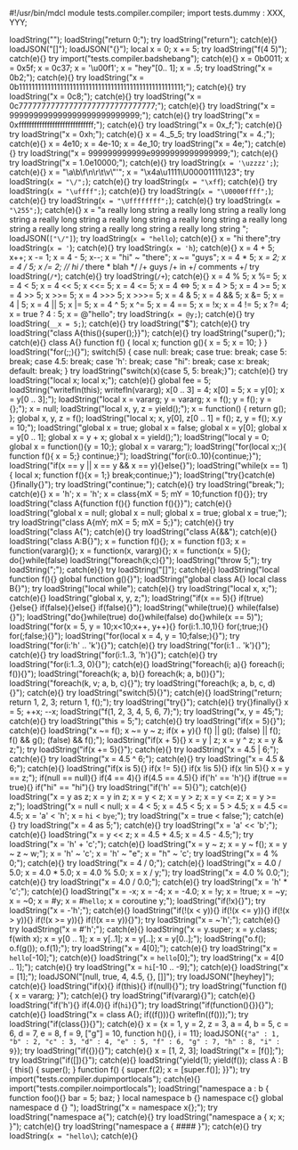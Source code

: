 #!/usr/bin/mdcl
module tests.compiler.compiler;
import tests.dummy : XXX, YYY;

loadString("");
loadString("return 0;");
try loadString("return"); catch(e){}
loadJSON("[]");
loadJSON("{}");
local x = 0;
x += 5;
try loadString("f(4 5)"); catch(e){}
try import("tests.compiler.badshebang"); catch(e){}
x = 0b0011;
x = 0x5f;
x = 0c37;
x = '\u00f1';
x = "hey"[0.. 1];
x = .5;
try loadString("x = 0b2;"); catch(e){}
try loadString("x = 0b1111111111111111111111111111111111111111111111111111;"); catch(e){}
try loadString("x = 0c8;"); catch(e){}
try loadString("x = 0c777777777777777777777777777777;"); catch(e){}
try loadString("x = 999999999999999999999999999;"); catch(e){}
try loadString("x = 0xfffffffffffffffffffffffffffff;"); catch(e){}
try loadString("x = 0x_f;"); catch(e){}
try loadString("x = 0xh;"); catch(e){}
x = 4._5_5;
try loadString("x = 4.;"); catch(e){}
x = 4e10;
x = 4e-10;
x = 4e_10;
try loadString("x = 4e;"); catch(e){}
try loadString("x = 999999999999e9999999999999999;"); catch(e){}
try loadString("x = 1.0e10000;"); catch(e){}
try loadString(`x = '\uzzzz';`); catch(e){}
x = "\a\b\f\n\r\t\v\\\"\'";
x = "\x4a\u1111\U00001111\123";
try loadString(`x = "\/";`); catch(e){}
try loadString(`x = "\xff`); catch(e){}
try loadString(`x = "\uffff";`); catch(e){}
try loadString(`x = "\U0000ffff";`); catch(e){}
try loadString(`x = "\Uffffffff";`); catch(e){}
try loadString(`x = "\255";`); catch(e){}
x = "a really long string a really long string a really long string a really long string a really long string a really long string a really long string a really long string a really long string a really long string ";
loadJSON(`["\/"]`);
try loadString(`x = "hello`); catch(e){}
x = "hi
there";try loadString(`x = '`); catch(e){}
try loadString(`x = 'h`); catch(e){}
x = 4 + 5;
x++;
x -= 1;
x = 4 - 5;
x--;
x = "hi" ~ "there";
x ~= "guys";
x = 4 * 5;
x *= 2;
x = 4 / 5;
x /= 2;
// hi
/* there * blah
 */
/+ guys /+ in +/
comments +/
try loadString(`/*`); catch(e){}
try loadString(`/+`); catch(e){}
x = 4 % 5;
x %= 5;
x = 4 < 5;
x = 4 << 5;
x <<= 5;
x = 4 <= 5;
x = 4 <=> 5;
x = 4 > 5;
x = 4 >= 5;
x = 4 >> 5;
x >>= 5;
x = 4 >>> 5;
x >>>= 5;
x = 4 & 5;
x = 4 && 5;
x &= 5;
x = 4 | 5;
x = 4 || 5;
x |= 5;
x = 4 ^ 5;
x ^= 5;
x = 4 == 5;
x = !x;
x = 4 != 5;
x ?= 4;
x = true ? 4 : 5;
x = @"hello";
try loadString(`x = @y;`); catch(e){}
try loadString(`__x = 5;`); catch(e){}
try loadString("$"); catch(e){}
try loadString("class A{this(){super();}}"); catch(e){}
try loadString("super();"); catch(e){}
class A{}
function f() { local x; function g(){ x = 5; x = 10; } }
loadString("for(;;){}");
switch(5)
{
	case null: break;
	case true: break;
	case 5: break;
	case 4.5: break;
	case 'h': break;
	case "hi": break;
	case x: break;
	default: break;
}
try loadString("switch(x){case 5, 5: break;}"); catch(e){}
try loadString("local x; local x;"); catch(e){}
global fee = 5;
loadString("writefln(this); writefln(vararg); x[0 .. 3] = 4; x[0] = 5; x = y[0]; x = y[0 .. 3];");
loadString("local x = vararg; y = vararg; x = f(); y = f(); y = {};");
x = null;
loadString("local x, y, z = yield();");
x = function() { return g(); };
global x, y, z = f();
loadString("local x; x, y[0], z[0 .. 1] = f(); z, y = f(); x.y = 10;");
loadString("global x = true; global x = false; global x = y[0]; global x = y[0 .. 1]; global x = y + x; global x = yield();");
loadString("local y = 0; global x = function(){y = 10;}; global x = vararg;");
loadString("for(local x;;){ function f(){ x = 5;} continue;}");
loadString("for(i:0..10){continue;}");
loadString("if(x == y || x == y && x == y){}else{}");
loadString("while(x == 1){ local x; function f(){x = 1;} break;continue;}");
loadString("try{}catch(e){}finally{}");
try loadString("continue;"); catch(e){}
try loadString("break;"); catch(e){}
x = 'h'; x = 'h';
x = class{mX = 5; mY = 10;function f(){}};
try loadString("class A{function f(){} function f(){}}"); catch(e){}
loadString("global x = null; global x = null; global x = true; global x = true;");
try loadString("class A{mY; mX = 5; mX = 5;}"); catch(e){}
try loadString("class A{"); catch(e){}
try loadString("class A{&&"); catch(e){}
loadString("class A:B{}");
x = function f(){};
x = function f()3;
x = function(vararg){};
x = function(x, vararg){};
x = function(x = 5){};
do{}while(false)
loadString("foreach(k;c){}");
loadString("throw 5;");
try loadString(";"); catch(e){}
try loadString("[]"); catch(e){}
loadString("local function f(){} global function g(){}");
loadString("global class A{} local class B{}");
try loadString("local while"); catch(e){}
try loadString("local x, x;"); catch(e){}
loadString("global x, y, z;");
loadString("if(x == 5){} if(true){}else{} if(false){}else{} if(false){}");
loadString("while(true){} while(false){}");
loadString("do{}while(true) do{}while(false) do{}while(x == 5)");
loadString("for(x = 5, y = 10;x<10;x++, y++){} for(i:1..10,1){} for(;true;){} for(;false;){}");
loadString("for(local x = 4, y = 10;false;){}");
try loadString("for(i:'h' .. 'k'){}"); catch(e){}
try loadString("for(i:1 .. 'k'){}"); catch(e){}
try loadString("for(i:1..3, 'h'){}"); catch(e){}
try loadString("for(i:1..3, 0){}"); catch(e){}
loadString("foreach(i; a){} foreach(i; f()){}");
loadString("foreach(k; a, b){} foreach(k; a, b()){}");
loadString("foreach(k, v; a, b, c){}");
try loadString("foreach(k; a, b, c, d){}"); catch(e){}
try loadString("switch(5){}"); catch(e){}
loadString("return; return 1, 2, 3; return 1, f();");
try loadString("try{}"); catch(e){}
try{}finally{}
x = 5;
++x;
--x;
loadString("f(1, 2, 3, 4, 5, 6, 7);");
try loadString("x, y = 45;"); catch(e){}
try loadString("this = 5;"); catch(e){}
try loadString("if(x = 5){}"); catch(e){}
loadString("x ~= f(); x ~= y ~ z; if(x + y){} f() || g(); (false) || f(); f() && g(); (false) && f();");
loadString("if(x + 5){} x = y | z; x = y ^ z; x = y & z;");
try loadString("if(x += 5){}"); catch(e){}
try loadString("x = 4.5 | 6;"); catch(e){}
try loadString("x = 4.5 ^ 6;"); catch(e){}
try loadString("x = 4.5 & 6;"); catch(e){}
loadString("if(x is 5){} if(x != 5){} if(x !is 5){} if(x !in 5){} x = y == z;");
if(null == null){} if(4 == 4){} if(4.5 == 4.5){} if('h' == 'h'){} if(true == true){} if("hi" == "hi"){}
try loadString("if('h' == 5){}"); catch(e){}
loadString("x = y as z; x = y in z; x = y < z; x = y > z; x = y <= z; x = y >= z;");
loadString("x = null < null; x = 4 < 5; x = 4.5 < 5; x = 5 > 4.5; x = 4.5 <= 4.5; x = 'a' < 'h'; x = `hi` < `bye`;");
try loadString("x = true < false;"); catch(e){}
try loadString("x = 4 as 5;"); catch(e){}
try loadString("x = 'a' << 'b';"); catch(e){}
loadString("x = y << z; x = 4.5 + 4.5; x = 4.5 - 4.5;");
try loadString("x = 'h' + 'c';"); catch(e){}
loadString("x = y ~ z; x = y ~ f(); x = y ~ z ~ w;");
x = 'h' ~ 'c'; x = 'h' ~ "e"; x = "h" ~ 'c';
try loadString("x = 4 % 0;"); catch(e){}
try loadString("x = 4 / 0;"); catch(e){}
loadString("x = 4.0 / 5.0; x = 4.0 * 5.0; x = 4.0 % 5.0; x = x / y;");
try loadString("x = 4.0 % 0.0;"); catch(e){}
try loadString("x = 4.0 / 0.0;"); catch(e){}
try loadString("x = 'h' * 'c';"); catch(e){}
loadString("x = -x; x = -4; x = -4.0; x = !y; x = !true; x = ~y; x = ~0; x = #y; x = #`hello`; x = coroutine y;");
loadString("if(!x){}");
try loadString("x = -'h';"); catch(e){}
loadString("if(!(x < y)){} if(!(x <= y)){} if(!(x > y)){} if(!(x >= y)){} if(!(x == y)){}");
try loadString("x = ~'h';"); catch(e){}
try loadString("x = #'h';"); catch(e){}
loadString("x = y.super; x = y.class; f(with x); x = y[0 .. 1]; x = y[..1]; x = y[..]; x = y[0..];");
loadString("o.f(); o.f(g()); o.f(1);");
try loadString("x = 4[0];"); catch(e){}
try loadString("x = `hello`[-10];"); catch(e){}
loadString("x = `hello`[0];");
try loadString("x = 4[0 .. 1];"); catch(e){}
try loadString("x = `hi`[-10 .. -9];"); catch(e){}
loadString("x = [1];");
loadJSON("[null, true, 4, 4.5, {}, []]");
try loadJSON("[heyhey]"); catch(e){}
loadString("if(x){} if(this){} if(null){}");
try loadString("function f(){ x = vararg; }"); catch(e){}
try loadString("if(vararg){}"); catch(e){}
loadString("if('h'){} if(4.0){} if(`hi`){}");
try loadString("if(function(){}){}"); catch(e){}
loadString("x = class A{}; if((f())){} writefln((f()));");
try loadString("if(class{}){}"); catch(e){}
x = {x = 1, y = 2, z = 3, a = 4, b = 5, c = 6, d = 7, e = 8, f = 9, ["g"] = 10, function h(){}, i = 11};
loadJSON(`{"a" : 1, "b" : 2, "c" : 3, "d" : 4, "e" : 5, "f" : 6, "g" : 7, "h" : 8, "i" : 9}`);
try loadString("if({}){}"); catch(e){}
x = [1, 2, 3];
loadString("x = [f()];");
try loadString("if([]){}"); catch(e){}
loadString("yield(1); yield(f()); class A : B { this() { super(); } function f() { super.f(2); x = [super.f()]; }}");
try import("tests.compiler.dupimportlocals"); catch(e){}
import("tests.compiler.noimportlocals");
loadString("namespace a : b { function foo(){} bar = 5; baz; } local namespace b {} namespace c{} global namespace d {} ");
loadString("x = namespace x{};");
try loadString("namespace a{"); catch(e){}
try loadString("namespace a { x; x; }"); catch(e){}
try loadString("namespace a { #### }"); catch(e){}
try loadString(`x = "hello\`); catch(e){}